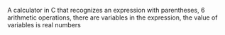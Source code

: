A calculator in C that recognizes an expression with parentheses, 6 arithmetic operations, there are variables in the expression, the value of variables is real numbers
